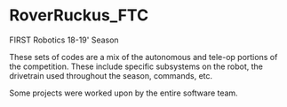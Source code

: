 # RoverRuckus_FTC
FIRST Robotics 18-19' Season

These sets of codes are a mix of the autonomous and tele-op portions of the competition. These include specific subsystems on the robot, the drivetrain used throughout the season, commands, etc.

Some projects were worked upon by the entire software team.
